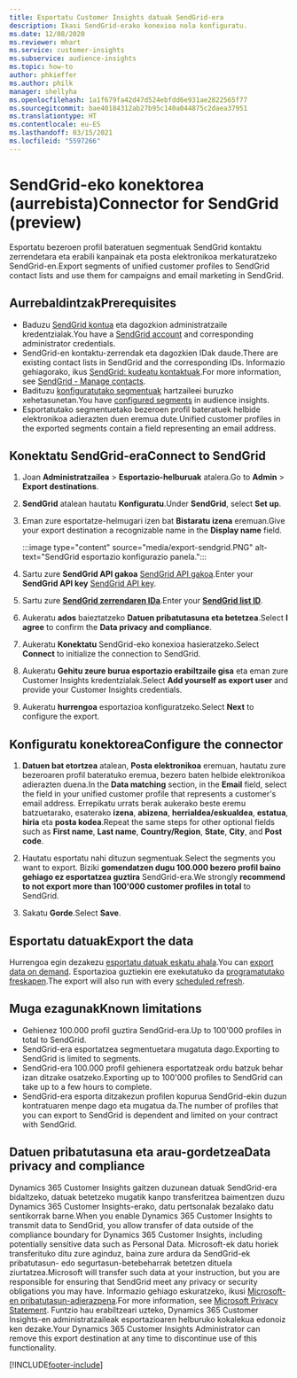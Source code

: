 ```yaml
---
title: Esportatu Customer Insights datuak SendGrid-era
description: Ikasi SendGrid-erako konexioa nola konfiguratu.
ms.date: 12/08/2020
ms.reviewer: mhart
ms.service: customer-insights
ms.subservice: audience-insights
ms.topic: how-to
author: phkieffer
ms.author: philk
manager: shellyha
ms.openlocfilehash: 1a1f679fa42d47d524ebfdd6e931ae2822565f77
ms.sourcegitcommit: bae40184312ab27b95c140a044875c2daea37951
ms.translationtype: HT
ms.contentlocale: eu-ES
ms.lasthandoff: 03/15/2021
ms.locfileid: "5597266"
---
```

# <a name="connector-for-sendgrid-preview"></a><span data-ttu-id="b4437-103">SendGrid-eko konektorea (aurrebista)</span><span class="sxs-lookup"><span data-stu-id="b4437-103">Connector for SendGrid (preview)</span></span>

<span data-ttu-id="b4437-104">Esportatu bezeroen profil bateratuen segmentuak SendGrid kontaktu zerrendetara eta erabili kanpainak eta posta elektronikoa merkaturatzeko SendGrid-en.</span><span class="sxs-lookup"><span data-stu-id="b4437-104">Export segments of unified customer profiles to SendGrid contact lists and use them for campaigns and email marketing in SendGrid.</span></span> 

## <a name="prerequisites"></a><span data-ttu-id="b4437-105">Aurrebaldintzak</span><span class="sxs-lookup"><span data-stu-id="b4437-105">Prerequisites</span></span>

-   <span data-ttu-id="b4437-106">Baduzu [SendGrid kontua](https://sendgrid.com/) eta dagozkion administratzaile kredentzialak.</span><span class="sxs-lookup"><span data-stu-id="b4437-106">You have a [SendGrid account](https://sendgrid.com/) and corresponding administrator credentials.</span></span>
-   <span data-ttu-id="b4437-107">SendGrid-en kontaktu-zerrendak eta dagozkien IDak daude.</span><span class="sxs-lookup"><span data-stu-id="b4437-107">There are existing contact lists in SendGrid and the corresponding IDs.</span></span> <span data-ttu-id="b4437-108">Informazio gehiagorako, ikus [SendGrid: kudeatu kontaktuak](https://sendgrid.com/docs/ui/managing-contacts/create-and-manage-contacts/#manage-contacts).</span><span class="sxs-lookup"><span data-stu-id="b4437-108">For more information, see [SendGrid - Manage contacts](https://sendgrid.com/docs/ui/managing-contacts/create-and-manage-contacts/#manage-contacts).</span></span>
-   <span data-ttu-id="b4437-109">Badituzu [konfiguratutako segmentuak](segments.md) hartzaileei buruzko xehetasunetan.</span><span class="sxs-lookup"><span data-stu-id="b4437-109">You have [configured segments](segments.md) in audience insights.</span></span>
-   <span data-ttu-id="b4437-110">Esportatutako segmentuetako bezeroen profil bateratuek helbide elektronikoa adierazten duen eremua dute.</span><span class="sxs-lookup"><span data-stu-id="b4437-110">Unified customer profiles in the exported segments contain a field representing an email address.</span></span>

## <a name="connect-to-sendgrid"></a><span data-ttu-id="b4437-111">Konektatu SendGrid-era</span><span class="sxs-lookup"><span data-stu-id="b4437-111">Connect to SendGrid</span></span>

1. <span data-ttu-id="b4437-112">Joan **Administratzailea** > **Esportazio-helburuak** atalera.</span><span class="sxs-lookup"><span data-stu-id="b4437-112">Go to **Admin** > **Export destinations**.</span></span>

1. <span data-ttu-id="b4437-113">**SendGrid** atalean hautatu **Konfiguratu**.</span><span class="sxs-lookup"><span data-stu-id="b4437-113">Under **SendGrid**, select **Set up**.</span></span>

1. <span data-ttu-id="b4437-114">Eman zure esportatze-helmugari izen bat **Bistaratu izena** eremuan.</span><span class="sxs-lookup"><span data-stu-id="b4437-114">Give your export destination a recognizable name in the **Display name** field.</span></span>

   :::image type="content" source="media/export-sendgrid.PNG" alt-text="SendGrid esportazio konfigurazio panela.":::

1. <span data-ttu-id="b4437-116">Sartu zure **SendGrid API gakoa** [SendGrid API gakoa](https://sendgrid.com/docs/ui/account-and-settings/api-keys/).</span><span class="sxs-lookup"><span data-stu-id="b4437-116">Enter your **SendGrid API key** [SendGrid API key](https://sendgrid.com/docs/ui/account-and-settings/api-keys/).</span></span>

1. <span data-ttu-id="b4437-117">Sartu zure **[SendGrid zerrendaren IDa](https://sendgrid.com/docs/ui/managing-contacts/create-and-manage-contacts/#manage-contacts)**.</span><span class="sxs-lookup"><span data-stu-id="b4437-117">Enter your **[SendGrid list ID](https://sendgrid.com/docs/ui/managing-contacts/create-and-manage-contacts/#manage-contacts)**.</span></span>

1. <span data-ttu-id="b4437-118">Aukeratu **ados** baieztatzeko **Datuen pribatutasuna eta betetzea**.</span><span class="sxs-lookup"><span data-stu-id="b4437-118">Select **I agree** to confirm the **Data privacy and compliance**.</span></span>

1. <span data-ttu-id="b4437-119">Aukeratu **Konektatu** SendGrid-eko konexioa hasieratzeko.</span><span class="sxs-lookup"><span data-stu-id="b4437-119">Select **Connect** to initialize the connection to SendGrid.</span></span>

1. <span data-ttu-id="b4437-120">Aukeratu **Gehitu zeure burua esportazio erabiltzaile gisa** eta eman zure Customer Insights kredentzialak.</span><span class="sxs-lookup"><span data-stu-id="b4437-120">Select **Add yourself as export user** and provide your Customer Insights credentials.</span></span>

1. <span data-ttu-id="b4437-121">Aukeratu **hurrengoa** esportazioa konfiguratzeko.</span><span class="sxs-lookup"><span data-stu-id="b4437-121">Select **Next** to configure the export.</span></span>

## <a name="configure-the-connector"></a><span data-ttu-id="b4437-122">Konfiguratu konektorea</span><span class="sxs-lookup"><span data-stu-id="b4437-122">Configure the connector</span></span>

1. <span data-ttu-id="b4437-123">**Datuen bat etortzea** atalean, **Posta elektronikoa** eremuan, hautatu zure bezeroaren profil bateratuko eremua, bezero baten helbide elektronikoa adierazten duena.</span><span class="sxs-lookup"><span data-stu-id="b4437-123">In the **Data matching** section, in the **Email** field, select the field in your unified customer profile that represents a customer's email address.</span></span> <span data-ttu-id="b4437-124">Errepikatu urrats berak aukerako beste eremu batzuetarako, esaterako **izena**, **abizena**, **herrialdea/eskualdea**, **estatua**, **hiria** eta **posta kodea**.</span><span class="sxs-lookup"><span data-stu-id="b4437-124">Repeat the same steps for other optional fields such as **First name**, **Last name**, **Country/Region**, **State**, **City**, and **Post code**.</span></span>

1. <span data-ttu-id="b4437-125">Hautatu esportatu nahi dituzun segmentuak.</span><span class="sxs-lookup"><span data-stu-id="b4437-125">Select the segments you want to export.</span></span> <span data-ttu-id="b4437-126">Biziki **gomendatzen dugu 100.000 bezero profil baino gehiago ez esportatzea guztira** SendGrid-era.</span><span class="sxs-lookup"><span data-stu-id="b4437-126">We strongly **recommend to not export more than 100'000 customer profiles in total** to SendGrid.</span></span> 

1. <span data-ttu-id="b4437-127">Sakatu **Gorde**.</span><span class="sxs-lookup"><span data-stu-id="b4437-127">Select **Save**.</span></span>

## <a name="export-the-data"></a><span data-ttu-id="b4437-128">Esportatu datuak</span><span class="sxs-lookup"><span data-stu-id="b4437-128">Export the data</span></span>

<span data-ttu-id="b4437-129">Hurrengoa egin dezakezu [esportatu datuak eskatu ahala](export-destinations.md).</span><span class="sxs-lookup"><span data-stu-id="b4437-129">You can [export data on demand](export-destinations.md).</span></span> <span data-ttu-id="b4437-130">Esportazioa guztiekin ere exekutatuko da [programatutako freskapen](system.md#schedule-tab).</span><span class="sxs-lookup"><span data-stu-id="b4437-130">The export will also run with every [scheduled refresh](system.md#schedule-tab).</span></span>

## <a name="known-limitations"></a><span data-ttu-id="b4437-131">Muga ezagunak</span><span class="sxs-lookup"><span data-stu-id="b4437-131">Known limitations</span></span>

- <span data-ttu-id="b4437-132">Gehienez 100.000 profil guztira SendGrid-era.</span><span class="sxs-lookup"><span data-stu-id="b4437-132">Up to 100'000 profiles in total to SendGrid.</span></span>
- <span data-ttu-id="b4437-133">SendGrid-era esportatzea segmentuetara mugatuta dago.</span><span class="sxs-lookup"><span data-stu-id="b4437-133">Exporting to SendGrid is limited to segments.</span></span>
- <span data-ttu-id="b4437-134">SendGrid-era 100.000 profil gehienera esportatzeak ordu batzuk behar izan ditzake osatzeko.</span><span class="sxs-lookup"><span data-stu-id="b4437-134">Exporting up to 100'000 profiles to SendGrid can take up to a few hours to complete.</span></span> 
- <span data-ttu-id="b4437-135">SendGrid-era esporta ditzakezun profilen kopurua SendGrid-ekin duzun kontratuaren menpe dago eta mugatua da.</span><span class="sxs-lookup"><span data-stu-id="b4437-135">The number of profiles that you can export to SendGrid is dependent and limited on your contract with SendGrid.</span></span>

## <a name="data-privacy-and-compliance"></a><span data-ttu-id="b4437-136">Datuen pribatutasuna eta arau-gordetzea</span><span class="sxs-lookup"><span data-stu-id="b4437-136">Data privacy and compliance</span></span>

<span data-ttu-id="b4437-137">Dynamics 365 Customer Insights gaitzen duzunean datuak SendGrid-era bidaltzeko, datuak betetzeko mugatik kanpo transferitzea baimentzen duzu Dynamics 365 Customer Insights-erako, datu pertsonalak bezalako datu sentikorrak barne.</span><span class="sxs-lookup"><span data-stu-id="b4437-137">When you enable Dynamics 365 Customer Insights to transmit data to SendGrid, you allow transfer of data outside of the compliance boundary for Dynamics 365 Customer Insights, including potentially sensitive data such as Personal Data.</span></span> <span data-ttu-id="b4437-138">Microsoft-ek datu horiek transferituko ditu zure aginduz, baina zure ardura da SendGrid-ek pribatutasun- edo segurtasun-betebeharrak betetzen dituela ziurtatzea.</span><span class="sxs-lookup"><span data-stu-id="b4437-138">Microsoft will transfer such data at your instruction, but you are responsible for ensuring that SendGrid meet any privacy or security obligations you may have.</span></span> <span data-ttu-id="b4437-139">Informazio gehiago eskuratzeko, ikusi [Microsoft-en pribatutasun-adierazpena](https://go.microsoft.com/fwlink/?linkid=396732).</span><span class="sxs-lookup"><span data-stu-id="b4437-139">For more information, see [Microsoft Privacy Statement](https://go.microsoft.com/fwlink/?linkid=396732).</span></span>
<span data-ttu-id="b4437-140">Funtzio hau erabiltzeari uzteko, Dynamics 365 Customer Insights-en administratzaileak esportazioaren helburuko kokalekua edonoiz ken dezake.</span><span class="sxs-lookup"><span data-stu-id="b4437-140">Your Dynamics 365 Customer Insights Administrator can remove this export destination at any time to discontinue use of this functionality.</span></span>


[!INCLUDE[footer-include](../includes/footer-banner.md)]